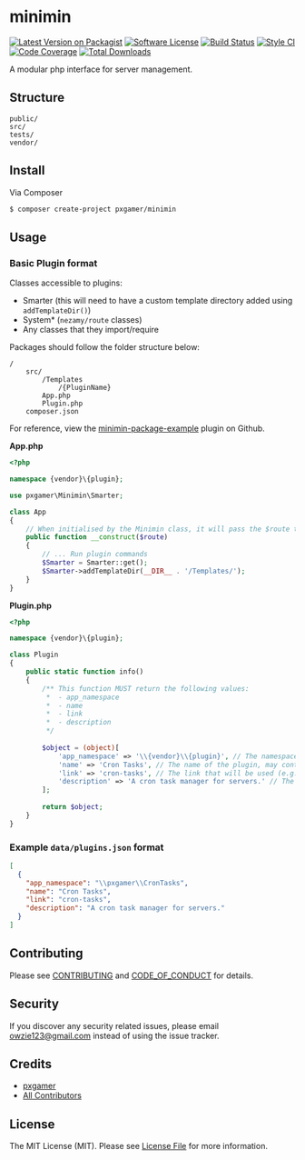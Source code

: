 # minimin

[![Latest Version on Packagist][ico-version]][link-packagist]
[![Software License][ico-license]](LICENSE.md)
[![Build Status][ico-travis]][link-travis]
[![Style CI][ico-styleci]][link-styleci]
[![Code Coverage][ico-code-quality]][link-code-quality]
[![Total Downloads][ico-downloads]][link-downloads]

A modular php interface for server management.

## Structure

```
public/
src/
tests/
vendor/
```

## Install

Via Composer

``` bash
$ composer create-project pxgamer/minimin
```

## Usage

### Basic Plugin format

Classes accessible to plugins:
- Smarter (this will need to have a custom template directory added using `addTemplateDir()`)
- System\* (`nezamy/route` classes)
- Any classes that they import/require

Packages should follow the folder structure below:
```text
/
    src/
        /Templates
            /{PluginName}
        App.php
        Plugin.php
    composer.json
```

For reference, view the [minimin-package-example](https://github.com/pxgamer/minimin-package-example) plugin on Github.

__App.php__
```php
<?php

namespace {vendor}\{plugin};

use pxgamer\Minimin\Smarter;

class App
{
    // When initialised by the Minimin class, it will pass the $route to the plugin App constructor
    public function __construct($route)
    {
        // ... Run plugin commands
        $Smarter = Smarter::get();
        $Smarter->addTemplateDir(__DIR__ . '/Templates/');
    }
}
```
__Plugin.php__
```php
<?php

namespace {vendor}\{plugin};

class Plugin
{
    public static function info()
    {
        /** This function MUST return the following values:
         *  - app_namespace
         *  - name
         *  - link
         *  - description
         */
        
        $object = (object)[
            'app_namespace' => '\\{vendor}\\{plugin}', // The namespace of the plugin
            'name' => 'Cron Tasks', // The name of the plugin, may contain spaces
            'link' => 'cron-tasks', // The link that will be used (e.g. `cron-tasks` will be `/cron-tasks`)
            'description' => 'A cron task manager for servers.' // The description of the plugin
        ];
        
        return $object;
    }
}
```

### Example `data/plugins.json` format

```json
[
  {
    "app_namespace": "\\pxgamer\\CronTasks",
    "name": "Cron Tasks",
    "link": "cron-tasks",
    "description": "A cron task manager for servers."
  }
]
```

## Contributing

Please see [CONTRIBUTING](CONTRIBUTING.md) and [CODE_OF_CONDUCT](CODE_OF_CONDUCT.md) for details.

## Security

If you discover any security related issues, please email owzie123@gmail.com instead of using the issue tracker.

## Credits

- [pxgamer][link-author]
- [All Contributors][link-contributors]

## License

The MIT License (MIT). Please see [License File](LICENSE.md) for more information.

[ico-version]: https://img.shields.io/packagist/v/pxgamer/minimin.svg?style=flat-square
[ico-license]: https://img.shields.io/badge/license-MIT-brightgreen.svg?style=flat-square
[ico-travis]: https://img.shields.io/travis/pxgamer/minimin/master.svg?style=flat-square
[ico-styleci]: https://styleci.io/repos/85681760/shield
[ico-code-quality]: https://img.shields.io/codecov/c/github/pxgamer/minimin.svg?style=flat-square
[ico-downloads]: https://img.shields.io/packagist/dt/pxgamer/minimin.svg?style=flat-square

[link-packagist]: https://packagist.org/packages/pxgamer/minimin
[link-travis]: https://travis-ci.org/pxgamer/minimin
[link-styleci]: https://styleci.io/repos/85681760
[link-code-quality]: https://codecov.io/gh/pxgamer/minimin
[link-downloads]: https://packagist.org/packages/pxgamer/minimin
[link-author]: https://github.com/pxgamer
[link-contributors]: ../../contributors
